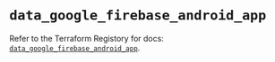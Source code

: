 # `data_google_firebase_android_app`

Refer to the Terraform Registory for docs: [`data_google_firebase_android_app`](https://registry.terraform.io/providers/hashicorp/google-beta/4.63.0/docs/data-sources/google_firebase_android_app).
